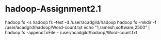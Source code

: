 # hadoop-Assignment2.1

 hadoop fs -ls
 hadoop fs -test -d /user/acadgild/hadoop
 hadoop fs -mkdir  -f /user/acadgild/hadoop/Word-count.txt
echo "1,ramesh,software,2500" | hadoop fs -appendToFile - /user/acadgild/hadoop/Word-count.txt
